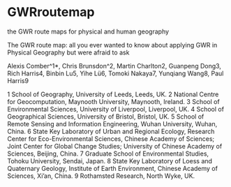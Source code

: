 # GWRroutemap
the GWR route maps for physical and human geography

The GWR route map: all you ever wanted to know about applying GWR in Physical Geography but were afraid to ask

Alexis Comber^1*, Chris Brunsdon^2, Martin Charlton2, Guanpeng Dong3, Rich Harris4, Binbin Lu5, Yihe Lü6, Tomoki Nakaya7, Yunqiang Wang8, Paul Harris9

1 School of Geography, University of Leeds, Leeds, UK.
2 National Centre for Geocomputation, Maynooth University, Maynooth, Ireland.
3 School of Environmental Sciences, University of Liverpool, Liverpool, UK.
4 School of Geographical Sciences, University of Bristol, Bristol, UK.
5 School of Remote Sensing and Information Engineering, Wuhan University, Wuhan, China.
6 State Key Laboratory of Urban and Regional Ecology, Research Center for Eco-Environmental Sciences, Chinese Academy of Sciences; Joint Center for Global Change Studies; University of Chinese Academy of Sciences, Beijing, China.
7 Graduate School of Environmental Studies, Tohoku University, Sendai, Japan.
8 State Key Laboratory of Loess and Quaternary Geology, Institute of Earth Environment, Chinese Academy of Sciences, Xi’an, China.
9 Rothamsted Research, North Wyke, UK.


